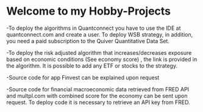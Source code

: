 # Welcome to my Hobby-Projects  

-To deploy the algorithms in Quantconnect you have to use the IDE at quantconnect.com and create a user. To deploy WSB strategy, in addition, you need a paid subscription to 
the Quiver Quantitative Data Set.

-To deploy the risk adjusted algorithm that increases/decreases exposure based on economic conditions (See economy score) , the link is provided in the algorithm. It is possible to add any ETF or stocks to the strategy.

-Source code for app Finvest can be explained upon request

-Source code for financial macroeconomic data retrieved from FRED API and multpl.com with combined score for the economy can be sent upon request. To deploy code it is necessary to retrieve an API key from FRED.

